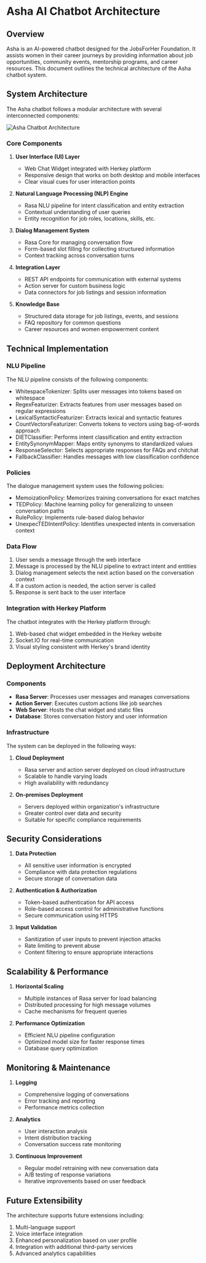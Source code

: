 # Asha AI Chatbot Architecture

## Overview

Asha is an AI-powered chatbot designed for the JobsForHer Foundation. It assists women in their career journeys by providing information about job opportunities, community events, mentorship programs, and career resources. This document outlines the technical architecture of the Asha chatbot system.

## System Architecture

The Asha chatbot follows a modular architecture with several interconnected components:

![Asha Chatbot Architecture](https://i.imgur.com/nGF1K8f.jpg)

### Core Components

1. **User Interface (UI) Layer**
   - Web Chat Widget integrated with Herkey platform
   - Responsive design that works on both desktop and mobile interfaces
   - Clear visual cues for user interaction points

2. **Natural Language Processing (NLP) Engine**
   - Rasa NLU pipeline for intent classification and entity extraction
   - Contextual understanding of user queries
   - Entity recognition for job roles, locations, skills, etc.

3. **Dialog Management System**
   - Rasa Core for managing conversation flow
   - Form-based slot filling for collecting structured information
   - Context tracking across conversation turns

4. **Integration Layer**
   - REST API endpoints for communication with external systems
   - Action server for custom business logic
   - Data connectors for job listings and session information

5. **Knowledge Base**
   - Structured data storage for job listings, events, and sessions
   - FAQ repository for common questions
   - Career resources and women empowerment content

## Technical Implementation

### NLU Pipeline

The NLU pipeline consists of the following components:

- WhitespaceTokenizer: Splits user messages into tokens based on whitespace
- RegexFeaturizer: Extracts features from user messages based on regular expressions
- LexicalSyntacticFeaturizer: Extracts lexical and syntactic features
- CountVectorsFeaturizer: Converts tokens to vectors using bag-of-words approach
- DIETClassifier: Performs intent classification and entity extraction
- EntitySynonymMapper: Maps entity synonyms to standardized values
- ResponseSelector: Selects appropriate responses for FAQs and chitchat
- FallbackClassifier: Handles messages with low classification confidence

### Policies

The dialogue management system uses the following policies:

- MemoizationPolicy: Memorizes training conversations for exact matches
- TEDPolicy: Machine learning policy for generalizing to unseen conversation paths
- RulePolicy: Implements rule-based dialog behavior
- UnexpecTEDIntentPolicy: Identifies unexpected intents in conversation context

### Data Flow

1. User sends a message through the web interface
2. Message is processed by the NLU pipeline to extract intent and entities
3. Dialog management selects the next action based on the conversation context
4. If a custom action is needed, the action server is called
5. Response is sent back to the user interface

### Integration with Herkey Platform

The chatbot integrates with the Herkey platform through:

1. Web-based chat widget embedded in the Herkey website
2. Socket.IO for real-time communication
3. Visual styling consistent with Herkey's brand identity

## Deployment Architecture

### Components

- **Rasa Server**: Processes user messages and manages conversations
- **Action Server**: Executes custom actions like job searches
- **Web Server**: Hosts the chat widget and static files
- **Database**: Stores conversation history and user information

### Infrastructure

The system can be deployed in the following ways:

1. **Cloud Deployment**
   - Rasa server and action server deployed on cloud infrastructure
   - Scalable to handle varying loads
   - High availability with redundancy

2. **On-premises Deployment**
   - Servers deployed within organization's infrastructure
   - Greater control over data and security
   - Suitable for specific compliance requirements

## Security Considerations

1. **Data Protection**
   - All sensitive user information is encrypted
   - Compliance with data protection regulations
   - Secure storage of conversation data

2. **Authentication & Authorization**
   - Token-based authentication for API access
   - Role-based access control for administrative functions
   - Secure communication using HTTPS

3. **Input Validation**
   - Sanitization of user inputs to prevent injection attacks
   - Rate limiting to prevent abuse
   - Content filtering to ensure appropriate interactions

## Scalability & Performance

1. **Horizontal Scaling**
   - Multiple instances of Rasa server for load balancing
   - Distributed processing for high message volumes
   - Cache mechanisms for frequent queries

2. **Performance Optimization**
   - Efficient NLU pipeline configuration
   - Optimized model size for faster response times
   - Database query optimization

## Monitoring & Maintenance

1. **Logging**
   - Comprehensive logging of conversations
   - Error tracking and reporting
   - Performance metrics collection

2. **Analytics**
   - User interaction analysis
   - Intent distribution tracking
   - Conversation success rate monitoring

3. **Continuous Improvement**
   - Regular model retraining with new conversation data
   - A/B testing of response variations
   - Iterative improvements based on user feedback

## Future Extensibility

The architecture supports future extensions including:

1. Multi-language support
2. Voice interface integration
3. Enhanced personalization based on user profile
4. Integration with additional third-party services
5. Advanced analytics capabilities